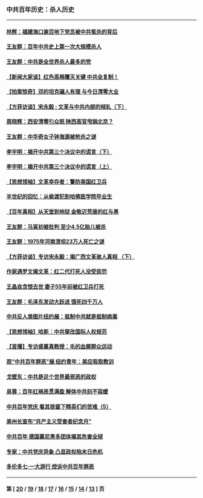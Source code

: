 ### 中共百年历史：杀人历史
---
#### [林辉：福建海口逾百地下党员被中共冤杀的背后](../../pages/nf1176106/n13878946.md?02060430) 
#### [王友群：百年中共史上第一次大规模杀人](../../pages/nf1176106/n13863785.md?02060430) 
#### [王友群：中共是全世界杀人最多的党](../../pages/nf1176106/n13860689.md?02060430) 
#### [【新闻大家谈】红色高棉覆灭关键 中共全复制！](../../pages/nf1176106/n13850222.md?02060430) 
#### [【拍案惊奇】邓的坦克碾人有理 与今日清零大业](../../pages/nf1176106/n13729574.md?02060430) 
#### [【方菲访谈】宋永毅 : 文革与中共内部的倾轧（下）](../../pages/nf1176106/n13486836.md?02060430) 
#### [周晓辉：西安清零引众怒 陕西高官甩锅北京？](../../pages/nf1176106/n13484627.md?02060430) 
#### [王友群：中华奇女子钟海源被枪杀之谜](../../pages/nf1176106/n13430555.md?02060430) 
#### [李宇明：揭开中共第三个决议中的谎言（下）](../../pages/nf1176106/n13389389.md?02060430) 
#### [李宇明：揭开中共第三个决议中的谎言（上）](../../pages/nf1176106/n13388697.md?02060430) 
#### [【思想领袖】文革幸存者：警防美国红卫兵](../../pages/nf1176106/n13339289.md?02060430) 
#### [半世纪的回忆：从偷渡犯到哈佛医学院毕业生](../../pages/nf1176106/n13345328.md?02060430) 
#### [【百年真相】从天堂到地狱 金敬迈荒唐的红与黑](../../pages/nf1176106/n13336995.md?02060430) 
#### [王友群：马寅初被批判 至少4.5亿胎儿被杀](../../pages/nf1176106/n13260313.md?02060430) 
#### [王友群：1975年河南溃坝23万人死亡之谜](../../pages/nf1176106/n13231576.md?02060430) 
#### [【方菲访谈】专访宋永毅：揭广西文革骇人真相 （下）](../../pages/nf1176106/n13209074.md?02060430) 
#### [作家遇罗文揭文革：红二代打死人没受惩罚](../../pages/nf1176106/n13205254.md?02060430) 
#### [王晶垚含恨去世 妻子55年前被红卫兵打死](../../pages/nf1176106/n13203590.md?02060430) 
#### [王友群：毛泽东发动大跃进 饿死四千万人](../../pages/nf1176106/n13177158.md?02060430) 
#### [中共反人类图片纽约展：抵制中共就是抵制病毒](../../pages/nf1176106/n13115371.md?02060430) 
#### [【思想领袖】哈斯：中共窜改国际人权规范](../../pages/nf1176106/n13053647.md?02060430) 
#### [【首播】专访盛慕真教授：毛的血腥群众运动](../../pages/nf1176106/n13091782.md?02060430) 
#### [观“中共百年罪恶”展 纽约青年：美应吸取教训](../../pages/nf1176106/n13085246.md?02060430) 
#### [戈壁东：中共是这个世界最邪恶的政权](../../pages/nf1176106/n13085641.md?02060430) 
#### [易蓉：百年红祸恶贯满盈 解体中共刻不容缓](../../pages/nf1176106/n13084455.md?02060430) 
#### [中共百年党庆 看其铁窗下精英们的苦难（5）](../../pages/nf1176106/n13076766.md?02060430) 
#### [美州长宣布“共产主义受害者纪念月”](../../pages/nf1176106/n13074024.md?02060430) 
#### [中共百年 德国慕尼黑多团体揭其危害全球](../../pages/nf1176106/n13068873.md?02060430) 
#### [专家：中共党庆异象 凸显政权陷末日危机](../../pages/nf1176106/n13067084.md?02060430) 
#### [多伦多七·一大游行 控诉中共百年罪恶](../../pages/nf1176106/n13062043.md?02060430) 

---
#### 第 [ [20](./20.md?02060430) / [19](./19.md?02060430) / [18](./18.md?02060430) / [17](./17.md?02060430) / [16](./16.md?02060430) / [15](./15.md?02060430) / [14](./14.md?02060430) / [13](./13.md?02060430) ] 页
